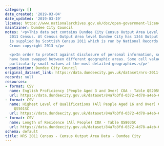 ```yaml
---
category: []
date_created: '2019-03-04'
date_updated: '2019-03-19'
license: https://www.nationalarchives.gov.uk/doc/open-government-licence/version/3/
maintainer: Dundee City Council
notes: '<p>This data set contains Dundee City Census Output Area Level Data from the
  2011 Census. At Census Output Area level Dundee City has 1344 Output Areas. Data
  is supplied by Scottish Census 2011 which is run by National Records of Scotland.
  Crown copyright 2013 </p>

  <p>In order to protect against disclosure of personal information, some records
  have been swapped between different geographic areas. Some cell values will be affected,
  particularly small values at the most detailed geographies.</p>'
organization: Dundee City Council
original_dataset_link: https://data.dundeecity.gov.uk/dataset/nrs-2011-census-census-output-area-data-dundee-city
records: null
resources:
- format: CSV
  name: English Proficiency (People Aged 3 and Over) COA - Table QS205SC
  url: https://data.dundeecity.gov.uk/dataset/84a7b3fd-0372-4d78-a4eb-63b2b899ed9d/resource/77b9994b-2110-48b6-be34-5fedde1fc4e4/download/scotlands_census2011_tblqs205sc_englishprof.csv
- format: CSV
  name: Highest Level of Qualifications (All People Aged 16 and Over) COA - Table
    QS501SC
  url: https://data.dundeecity.gov.uk/dataset/84a7b3fd-0372-4d78-a4eb-63b2b899ed9d/resource/08fca208-768f-4f5d-9b1d-15a8bf5e31f8/download/scotlands_census2011_tblqs501sc_highestqual.csv
- format: CSV
  name: Length of Residence (All People) COA - Table QS803SC
  url: https://data.dundeecity.gov.uk/dataset/84a7b3fd-0372-4d78-a4eb-63b2b899ed9d/resource/ce061b47-c565-4f11-89c2-2435d81122f1/download/scotlands_census2011_tblqs803sc_lengthresidence.csv
schema: default
title: NRS 2011 Census - Census Output Area Data - Dundee City
---
```

